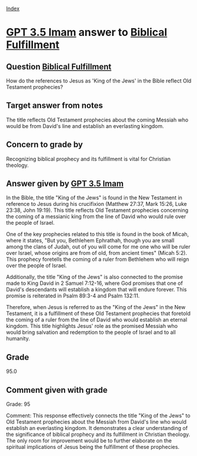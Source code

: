 
[Index](../../index.md)
# [GPT 3.5 Imam](../../answering_models/GPT_3.5_Imam.md) answer to [Biblical Fulfillment](../../questions/Biblical_Fulfillment.md)

## Question [Biblical Fulfillment](../../questions/Biblical_Fulfillment.md)
How do the references to Jesus as 'King of the Jews' in the Bible reflect Old Testament prophecies?

## Target answer from notes
The title reflects Old Testament prophecies about the coming Messiah who would be from David's line and establish an everlasting kingdom.

## Concern to grade by
Recognizing biblical prophecy and its fulfillment is vital for Christian theology.

## Answer given by [GPT 3.5 Imam](../../answering_models/GPT_3.5_Imam.md)
In the Bible, the title "King of the Jews" is found in the New Testament in reference to Jesus during his crucifixion (Matthew 27:37, Mark 15:26, Luke 23:38, John 19:19). This title reflects Old Testament prophecies concerning the coming of a messianic king from the line of David who would rule over the people of Israel.

One of the key prophecies related to this title is found in the book of Micah, where it states, "But you, Bethlehem Ephrathah, though you are small among the clans of Judah, out of you will come for me one who will be ruler over Israel, whose origins are from of old, from ancient times" (Micah 5:2). This prophecy foretells the coming of a ruler from Bethlehem who will reign over the people of Israel.

Additionally, the title "King of the Jews" is also connected to the promise made to King David in 2 Samuel 7:12-16, where God promises that one of David's descendants will establish a kingdom that will endure forever. This promise is reiterated in Psalm 89:3-4 and Psalm 132:11.

Therefore, when Jesus is referred to as the "King of the Jews" in the New Testament, it is a fulfillment of these Old Testament prophecies that foretold the coming of a ruler from the line of David who would establish an eternal kingdom. This title highlights Jesus' role as the promised Messiah who would bring salvation and redemption to the people of Israel and to all humanity.

## Grade
95.0

## Comment given with grade
Grade: 95

Comment: This response effectively connects the title "King of the Jews" to Old Testament prophecies about the Messiah from David's line who would establish an everlasting kingdom. It demonstrates a clear understanding of the significance of biblical prophecy and its fulfillment in Christian theology. The only room for improvement would be to further elaborate on the spiritual implications of Jesus being the fulfillment of these prophecies.
